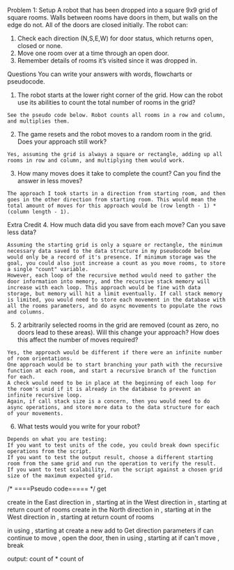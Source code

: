 Problem 1: 
Setup 
  A robot that has been dropped into a square 9x9 grid of square rooms. Walls between rooms have doors in them, but walls on the edge do not. All of the doors are closed initially. 
  The robot can: 
  1. Check each direction (N,S,E,W) for door status, which returns open, closed or none. 
  2. Move one room over at a time through an open door. 
  3. Remember details of rooms it’s visited since it was dropped in.
  
Questions 
You can write your answers with words, flowcharts or pseudocode. 
  1. The robot starts at the lower right corner of the grid. How can the robot use its abilities to count the total number of rooms in the grid? 
    
    See the pseudo code below. Robot counts all rooms in a row and column, and multiplies them.
      
  2. The game resets and the robot moves to a random room in the grid. Does your approach still work? 
    
    Yes, assuming the grid is always a square or rectangle, adding up all rooms in row and column, and multiplying them would work.
      
  3. How many moves does it take to complete the count? Can you find the answer in less moves? 
      
    The approach I took starts in a direction from starting room, and then goes in the other direction from starting room. This would mean the total amount of moves for this approach would be (row length - 1) * (column length - 1). 
      
Extra Credit 
  4. How much data did you save from each move? Can you save less data? 
    
    Assuming the starting grid is only a square or rectangle, the minimum necessary data saved to the data structure in my pseudocode below would only be a record of it's presence. If minimum storage was the goal, you could also just increase a count as you move rooms, to store a single "count" variable. 
    However, each loop of the recursive method would need to gather the door information into memory, and the recursive stack memory will increase with each loop. This approach would be fine with data storage, but memory will hit a limit eventually. If call stack memory is limited, you would need to store each movement in the database with all the rooms parameters, and do async movements to populate the rows and columns.  
    
  5. 2 arbitrarily selected rooms in the grid are removed (count as zero, no doors lead to these areas). Will this change your approach? How does this affect the number of moves required? 

    Yes, the approach would be different if there were an infinite number of room orientations. 
    One approach would be to start branching your path with the recursive function at each room, and start a recursive branch of the function for each. 
    A check would need to be in place at the beginning of each loop for the room's unid if it is already in the database to prevent an infinite recursive loop. 
    Again, if call stack size is a concern, then you would need to do async operations, and store more data to the data structure for each of your movements.
  
  6. What tests would you write for your robot? 

    Depends on what you are testing: 
    If you want to test units of the code, you could break down specific operations from the script.
    If you want to test the output result, choose a different starting room from the same grid and run the operation to verify the result.
    If you want to test scalability, run the script against a chosen grid size of the maximum expected grid.

/* ====Pseudo code===== */
get <starting room>

create <grid row>
    <move room> in the East direction in <grid row>, starting at <starting room>
    <move room> in the West direction in <grid row>, starting at <starting room>
    return count of rooms
create <grid column> 
    <move room> in the North direction in <grid column>, starting at <starting room>
    <move room> in the West direction in <grid column>, starting at <starting room>
    return count of rooms
    
<move room> in <direction> using <data structure>, starting at <room>
    create a new <current room>
        add <current room> to <data structure>
    Get <current room> direction parameters
    if can continue to move <direction>, open the door, then <move room> in <direction> using <data structure>, starting at <next room>
    if can't move <direction>, break

output: count of <grid row> * count of <grid column>
